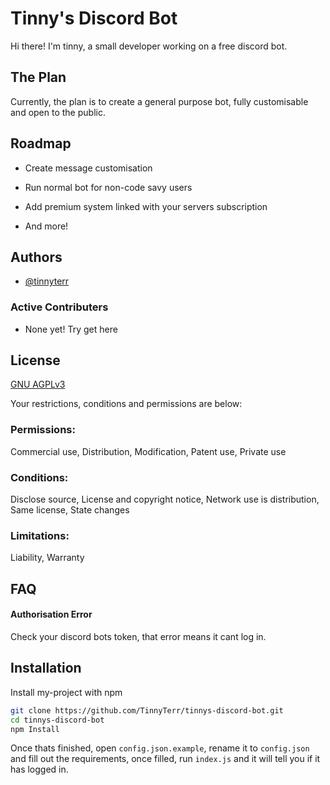 # Tinny's Discord Bot

Hi there! I'm tinny, a small developer working on a free discord bot. 

## The Plan

Currently, the plan is to create a general purpose bot, fully customisable and open to the public. 
## Roadmap

- Create message customisation

- Run normal bot for non-code savy users

- Add premium system linked with your servers subscription

- And more!


## Authors

- [@tinnyterr](https://www.github.com/tinnyterr)

### Active Contributers

- None yet! Try get here


## License

[GNU AGPLv3](https://choosealicense.com/licenses/agpl-3.0/)

Your restrictions, conditions and permissions are below:
### Permissions:

Commercial use, Distribution, Modification, Patent use, Private use
### Conditions:
Disclose source, License and copyright notice, Network use is distribution, Same license, State changes
### Limitations:
Liability, Warranty

## FAQ

#### Authorisation Error

Check your discord bots token, that error means it cant log in.

## Installation

Install my-project with npm

```bash
git clone https://github.com/TinnyTerr/tinnys-discord-bot.git
cd tinnys-discord-bot
npm Install
```

Once thats finished, open `config.json.example`, rename it to `config.json` and fill out the requirements, once filled, run `index.js` and it will tell you if it has logged in.
